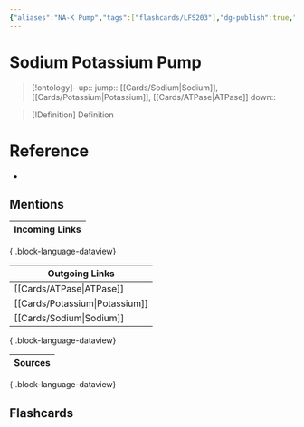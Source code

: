 ```yaml
---
{"aliases":"NA-K Pump","tags":["flashcards/LFS203"],"dg-publish":true,"permalink":"/cards/sodium-potassium-pump/","dgPassFrontmatter":true}
---
```


# Sodium Potassium Pump

> [!ontology]-
> up:: 
> jump:: [[Cards/Sodium\|Sodium]], [[Cards/Potassium\|Potassium]], [[Cards/ATPase\|ATPase]]
> down:: 

> [!Definition] Definition

# Reference

- 

## Mentions

| Incoming Links |
| -------------- |

{ .block-language-dataview}

| Outgoing Links                    |
| --------------------------------- |
| [[Cards/ATPase\|ATPase]]       |
| [[Cards/Potassium\|Potassium]] |
| [[Cards/Sodium\|Sodium]]       |

{ .block-language-dataview}

| Sources |
| ------- |

{ .block-language-dataview}

## Flashcards